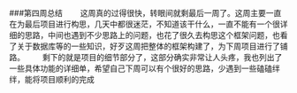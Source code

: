 ###第四周总结
　　这周真的过得很快，转眼间就剩最后一周了。这周主要一直在为最后项目进行构思，几天中都很迷茫，不知道该干什么，一直不能有一个很详细的思路，中间也遇到不少思路上的问题，也花了很久去构思这个框架问题，也看了关于数据库等的一些知识，好歹这周把整体的框架构建了，为下周项目进行了铺路。
　　剩下的就是项目的细节部分了，这部分确实非常让人头疼，我也列出了一些具体功能的详细单，希望自己下周可以有个很好的思路，少遇到一些磕磕绊绊，能将项目顺利的完成



















































